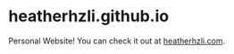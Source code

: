 # heatherhzli.github.io
Personal Website! You can check it out at [heatherhzli.com](heatherhzli.com).
